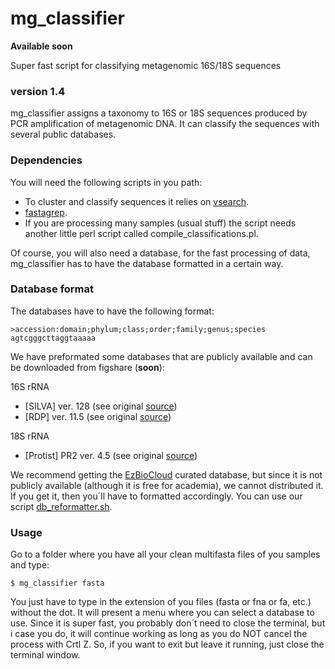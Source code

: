 # mg_classifier
**Available soon**

Super fast script for classifying metagenomic 16S/18S sequences
### version 1.4

mg_classifier assigns a taxonomy to 16S or 18S sequences produced by PCR amplification of metagenomic DNA. It can classify the sequences with several public databases.

### Dependencies
You will need the following scripts in you path:
- To cluster and classify sequences it relies on [vsearch](https://github.com/torognes/vsearch).
- [fastagrep](http://search.cpan.org/~jwb/Bio-Gonzales-0.05/bin/fagrep).
- If you are processing many samples (usual stuff) the script needs another little perl script called compile_classifications.pl.

Of course, you will also need a database, for the fast processing of data, mg_classifier has to have the database formatted in a certain way.

### Database format
The databases have to have the following format:

```
>accession:domain;phylum;class;order;family;genus;species
agtcgggcttaggtaaaaa
```
We have preformated some databases that are publicly available and can be downloaded from figshare (**soon**):

16S rRNA
- [SILVA] ver. 128 (see original [source](https://www.arb-silva.de))
- [RDP] ver. 11.5 (see original [source](http://rdp.cme.msu.edu/misc/resources.jsp))

18S rRNA
- [Protist] PR2 ver. 4.5 (see original [source](https://figshare.com/articles/PR2_rRNA_gene_database/3803709))

We recommend getting the [EzBioCloud](http://www.ezbiocloud.net/resources/pipelines) curated database, but since it is not publicly available (although it is free for academia), we cannot distributed it. If you get it, then you´ll have to formatted accordingly. You can use our script [db_reformatter.sh](https://github.com/GenomicaMicrob/db_reformatter).

### Usage
Go to a folder where you have all your clean multifasta files of you samples and type:

`$ mg_classifier fasta`

You just have to type in the extension of you files (fasta or fna or fa, etc.) without the dot. It will present a menu where you can select a database to use. Since it is super fast, you probably don´t need to close the terminal, but i case you do, it will continue working as long as you do NOT cancel the process with Crtl Z. So, if you want to exit but leave it running, just close the terminal window.
